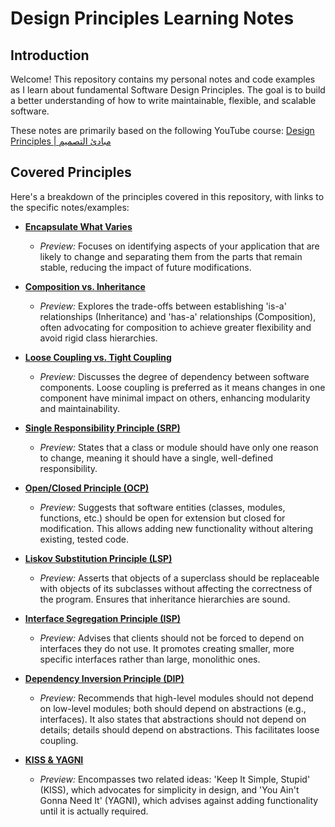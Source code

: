 ﻿# Design Principles Learning Notes

## Introduction

Welcome! This repository contains my personal notes and code examples as I learn about fundamental Software Design Principles. The goal is to build a better understanding of how to write maintainable, flexible, and scalable software.

These notes are primarily based on the following YouTube course:
[Design Principles | مبادئ التصميم](https://www.youtube.com/playlist?list=PL4n1Qos4Tb6ThSyydEJTm7xJ3qEwE8Oyu)


## Covered Principles

Here's a breakdown of the principles covered in this repository, with links to the specific notes/examples:

*   **[Encapsulate What Varies](https://github.com/ahmed151515/Design_Principles/tree/main/Encapsulate_What_Varies)**
    *   *Preview:* Focuses on identifying aspects of your application that are likely to change and separating them from the parts that remain stable, reducing the impact of future modifications.

*   **[Composition vs. Inheritance](https://github.com/ahmed151515/Design_Principles/tree/main/_2_CompositionAndInheritance)**
    *   *Preview:* Explores the trade-offs between establishing 'is-a' relationships (Inheritance) and 'has-a' relationships (Composition), often advocating for composition to achieve greater flexibility and avoid rigid class hierarchies.

*   **[Loose Coupling vs. Tight Coupling](https://github.com/ahmed151515/Design_Principles/tree/main/_3_TightlyVsLooselyCoupled)**
    *   *Preview:* Discusses the degree of dependency between software components. Loose coupling is preferred as it means changes in one component have minimal impact on others, enhancing modularity and maintainability.

*   **[Single Responsibility Principle (SRP)](https://github.com/ahmed151515/Design_Principles/tree/main/SPR)**
    *   *Preview:* States that a class or module should have only one reason to change, meaning it should have a single, well-defined responsibility.

*   **[Open/Closed Principle (OCP)](https://github.com/ahmed151515/Design_Principles/tree/main/OCP)**
    *   *Preview:* Suggests that software entities (classes, modules, functions, etc.) should be open for extension but closed for modification. This allows adding new functionality without altering existing, tested code.

*   **[Liskov Substitution Principle (LSP)](https://github.com/ahmed151515/Design_Principles/tree/main/LSP)**
    *   *Preview:* Asserts that objects of a superclass should be replaceable with objects of its subclasses without affecting the correctness of the program. Ensures that inheritance hierarchies are sound.

*   **[Interface Segregation Principle (ISP)](https://github.com/ahmed151515/Design_Principles/tree/main/ISP)**
    *   *Preview:* Advises that clients should not be forced to depend on interfaces they do not use. It promotes creating smaller, more specific interfaces rather than large, monolithic ones.

*   **[Dependency Inversion Principle (DIP)](https://github.com/ahmed151515/Design_Principles/tree/main/DIP)**
    *   *Preview:* Recommends that high-level modules should not depend on low-level modules; both should depend on abstractions (e.g., interfaces). It also states that abstractions should not depend on details; details should depend on abstractions. This facilitates loose coupling.

*   **[KISS & YAGNI](https://github.com/ahmed151515/Design_Principles/tree/main/KISS_And_YAGNI)**
    *   *Preview:* Encompasses two related ideas: 'Keep It Simple, Stupid' (KISS), which advocates for simplicity in design, and 'You Ain't Gonna Need It' (YAGNI), which advises against adding functionality until it is actually required.

